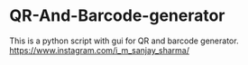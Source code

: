 # QR-And-Barcode-generator
This is a python script with gui for QR and barcode generator.
https://www.instagram.com/i_m_sanjay_sharma/
